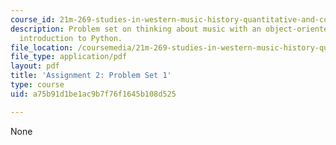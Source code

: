 ```yaml
---
course_id: 21m-269-studies-in-western-music-history-quantitative-and-computational-approaches-to-music-history-spring-2012
description: Problem set on thinking about music with an object-oriented mindset;
  introduction to Python.
file_location: /coursemedia/21m-269-studies-in-western-music-history-quantitative-and-computational-approaches-to-music-history-spring-2012/a75b91d1be1ac9b7f76f1645b108d525_MIT21M_269S12_pset1.pdf
file_type: application/pdf
layout: pdf
title: 'Assignment 2: Problem Set 1'
type: course
uid: a75b91d1be1ac9b7f76f1645b108d525

---
```

None